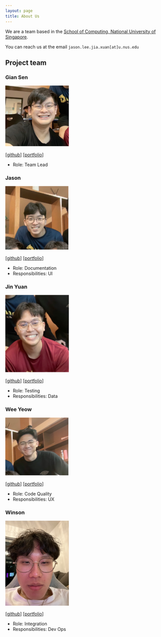 ```yaml
---
layout: page
title: About Us
---
```


We are a team based in the [School of Computing, National University of Singapore](http://www.comp.nus.edu.sg).

You can reach us at the email `jason.lee.jia.xuan[at]u.nus.edu`

## Project team

### Gian Sen

<img src="images/gsgiansen.png" width="200px">

[[github](https://github.com/GSgiansen)]
[[portfolio](team/gsgiansen.md)]

* Role: Team Lead

### Jason

<img src="images/dioclei.png" width="200px">

[[github](http://github.com/Dioclei)]
[[portfolio](team/dioclei.md)]

* Role: Documentation
* Responsibilities: UI

### Jin Yuan

<img src="images/jinyuan0425.png" width="200px">

[[github](http://github.com/jinyuan0425)] [[portfolio](team/jinyuan0425.md)]

* Role: Testing
* Responsibilities: Data

### Wee Yeow

<img src="images/weeweh.png" width="200px">

[[github](http://github.com/weeweh)]
[[portfolio](team/weeweh.md)]

* Role: Code Quality
* Responsibilities: UX

### Winson

<img src="images/winson8222.png" width="200px">

[[github](http://github.com/winson8222)]
[[portfolio](team/winson8222.md)]

* Role: Integration
* Responsibilities: Dev Ops
